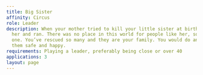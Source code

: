 ```yaml
---
title: Big Sister
affinity: Circus
role: Leader
description: When your mother tried to kill your little sister at birth, you took
  her and ran. There was no place in this world for people like her, so you created
  one. You’ve rescued so many and they are your family. You would do anything to keep
  them safe and happy.
requirements: Playing a leader, preferably being close or over 40
applications: 3
layout: page
---
```



